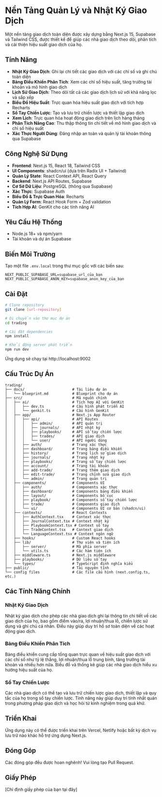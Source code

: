# Nền Tảng Quản Lý và Nhật Ký Giao Dịch

Một nền tảng giao dịch toàn diện được xây dựng bằng Next.js 15, Supabase và Tailwind CSS, được thiết kế để giúp các nhà giao dịch theo dõi, phân tích và cải thiện hiệu suất giao dịch của họ.

## Tính Năng

- **Nhật Ký Giao Dịch**: Ghi lại chi tiết các giao dịch với các chỉ số và ghi chú toàn diện
- **Bảng Điều Khiển Phân Tích**: Xem các chỉ số hiệu suất, tăng trưởng tài khoản và mô hình giao dịch
- **Lịch Sử Giao Dịch**: Theo dõi tất cả các giao dịch lịch sử với khả năng lọc và sắp xếp
- **Biểu Đồ Hiệu Suất**: Trực quan hóa hiệu suất giao dịch với tích hợp Recharts
- **Sổ Tay Chiến Lược**: Tạo và lưu trữ chiến lược và thiết lập giao dịch
- **Xem Lịch**: Trực quan hóa hoạt động giao dịch trên lịch hàng tháng
- **Phân Tích Nâng Cao**: Thu thập thông tin chi tiết về mô hình giao dịch và chỉ số hiệu suất
- **Xác Thực Người Dùng**: Đăng nhập an toàn và quản lý tài khoản thông qua Supabase

## Công Nghệ Sử Dụng

- **Frontend**: Next.js 15, React 18, Tailwind CSS
- **UI Components**: shadcn/ui (dựa trên Radix UI + Tailwind)
- **Quản Lý State**: React Context API, React Query
- **Backend**: Next.js API Routes, Supabase
- **Cơ Sở Dữ Liệu**: PostgreSQL (thông qua Supabase)
- **Xác Thực**: Supabase Auth
- **Biểu Đồ & Trực Quan Hóa**: Recharts
- **Quản Lý Form**: React Hook Form + Zod validation
- **Tích Hợp AI**: GenKit cho các tính năng AI

## Yêu Cầu Hệ Thống

- Node.js 18+ và npm/yarn
- Tài khoản và dự án Supabase

## Biến Môi Trường

Tạo một file `.env.local` trong thư mục gốc với các biến sau:

```
NEXT_PUBLIC_SUPABASE_URL=supabase_url_của_bạn
NEXT_PUBLIC_SUPABASE_ANON_KEY=supabase_anon_key_của_bạn
```

## Cài Đặt

```bash
# Clone repository
git clone [url-repository]

# Di chuyển vào thư mục dự án
cd trading

# Cài đặt dependencies
npm install

# Khởi động server phát triển
npm run dev
```

Ứng dụng sẽ chạy tại http://localhost:9002

## Cấu Trúc Dự Án

```
trading/
├── docs/                      # Tài liệu dự án
│   └── blueprint.md           # Blueprint cho dự án
├── src/                       # Mã nguồn chính
│   ├── ai/                    # Tích hợp AI với GenKit
│   │   ├── dev.ts             # Cấu hình phát triển AI
│   │   └── genkit.ts          # Cấu hình GenKit
│   ├── app/                   # Next.js App Router
│   │   ├── api/               # API Routes
│   │   │   ├── admin/         # API quản trị
│   │   │   ├── journals/      # API nhật ký
│   │   │   ├── playbooks/     # API sổ tay chiến lược
│   │   │   ├── trades/        # API giao dịch
│   │   │   └── user/          # API người dùng
│   │   ├── auth/              # Trang xác thực
│   │   ├── dashboard/         # Trang bảng điều khiển
│   │   ├── history/           # Trang lịch sử giao dịch 
│   │   ├── journals/          # Trang nhật ký
│   │   ├── playbooks/         # Trang sổ tay chiến lược
│   │   ├── account/           # Trang tài khoản
│   │   ├── add-trade/         # Trang thêm giao dịch
│   │   ├── edit-trade/        # Trang chỉnh sửa giao dịch
│   │   └── admin/             # Trang quản trị
│   ├── components/            # Components UI
│   │   ├── auth/              # Components xác thực
│   │   ├── dashboard/         # Components bảng điều khiển
│   │   ├── layout/            # Components bố cục
│   │   ├── playbook/          # Components sổ tay chiến lược
│   │   ├── trade/             # Components giao dịch
│   │   └── ui/                # Components UI cơ bản (shadcn/ui)
│   ├── contexts/              # React Contexts
│   │   ├── AuthContext.tsx    # Context xác thực
│   │   ├── JournalContext.tsx # Context nhật ký
│   │   ├── PlaybookContext.tsx # Context sổ tay
│   │   ├── TradeContext.tsx   # Context giao dịch
│   │   └── LanguageContext.tsx # Context ngôn ngữ
│   ├── hooks/                 # Custom React hooks
│   ├── lib/                   # Thư viện và tiện ích
│   │   ├── server/            # Mã phía server
│   │   └── utils.ts           # Các hàm tiện ích
│   ├── middleware.ts          # Next.js middleware
│   ├── playbooks/             # Dữ liệu sổ tay
│   └── types/                 # TypeScript định nghĩa kiểu
├── public/                    # Tài nguyên tĩnh
└── config files               # Các file cấu hình (next.config.ts, etc.)
```

## Các Tính Năng Chính

### Nhật Ký Giao Dịch
Nhật ký giao dịch cho phép các nhà giao dịch ghi lại thông tin chi tiết về các giao dịch của họ, bao gồm điểm vào/ra, lợi nhuận/thua lỗ, chiến lược sử dụng và ghi chú cá nhân. Điều này giúp duy trì hồ sơ toàn diện về các hoạt động giao dịch.

### Bảng Điều Khiển Phân Tích
Bảng điều khiển cung cấp tổng quan trực quan về hiệu suất giao dịch với các chỉ số như tỷ lệ thắng, lợi nhuận/thua lỗ trung bình, tăng trưởng tài khoản và nhiều hơn nữa. Biểu đồ và thống kê giúp các nhà giao dịch hiểu xu hướng hiệu suất của họ.

### Sổ Tay Chiến Lược
Các nhà giao dịch có thể tạo và lưu trữ chiến lược giao dịch, thiết lập và quy tắc của họ trong sổ tay chiến lược. Tính năng này giúp duy trì tính nhất quán trong phương pháp giao dịch và học hỏi từ kinh nghiệm trong quá khứ.

## Triển Khai

Ứng dụng này có thể được triển khai trên Vercel, Netlify hoặc bất kỳ dịch vụ lưu trữ nào khác hỗ trợ ứng dụng Next.js.

## Đóng Góp

Các đóng góp đều được hoan nghênh! Vui lòng tạo Pull Request.

## Giấy Phép

[Chỉ định giấy phép của bạn tại đây]